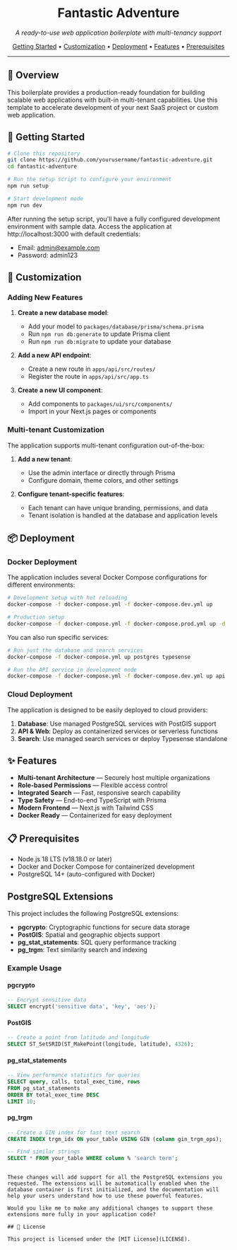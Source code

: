 <div align="center">
  <h1>Fantastic Adventure</h1>
  <p><em>A ready-to-use web application boilerplate with multi-tenancy support</em></p>
  
  <p>
    <a href="#getting-started">Getting Started</a> •
    <a href="#customization">Customization</a> •
    <a href="#deployment">Deployment</a> •
    <a href="#features">Features</a> •
    <a href="#prerequisites">Prerequisites</a>
  </p>
</div>

---

## 🚀 Overview

This boilerplate provides a production-ready foundation for building scalable web applications with built-in multi-tenant capabilities. Use this template to accelerate development of your next SaaS project or custom web application.

## 🏁 Getting Started

```bash
# Clone this repository
git clone https://github.com/yourusername/fantastic-adventure.git
cd fantastic-adventure

# Run the setup script to configure your environment
npm run setup

# Start development mode
npm run dev
```

After running the setup script, you'll have a fully configured development environment with sample data. Access the application at http://localhost:3000 with default credentials:
- Email: admin@example.com
- Password: admin123

## 🔧 Customization

### Adding New Features

1. **Create a new database model**:
   - Add your model to `packages/database/prisma/schema.prisma`
   - Run `npm run db:generate` to update Prisma client
   - Run `npm run db:migrate` to update your database

2. **Add a new API endpoint**:
   - Create a new route in `apps/api/src/routes/`
   - Register the route in `apps/api/src/app.ts`

3. **Create a new UI component**:
   - Add components to `packages/ui/src/components/`
   - Import in your Next.js pages or components

### Multi-tenant Customization

The application supports multi-tenant configuration out-of-the-box:

1. **Add a new tenant**:
   - Use the admin interface or directly through Prisma
   - Configure domain, theme colors, and other settings
   
2. **Configure tenant-specific features**:
   - Each tenant can have unique branding, permissions, and data
   - Tenant isolation is handled at the database and application levels

## 📦 Deployment

### Docker Deployment

The application includes several Docker Compose configurations for different environments:

```bash
# Development setup with hot reloading
docker-compose -f docker-compose.yml -f docker-compose.dev.yml up

# Production setup
docker-compose -f docker-compose.yml -f docker-compose.prod.yml up -d
```

You can also run specific services:

```bash
# Run just the database and search services
docker-compose -f docker-compose.yml up postgres typesense

# Run the API service in development mode
docker-compose -f docker-compose.yml -f docker-compose.dev.yml up api
```

### Cloud Deployment

The application is designed to be easily deployed to cloud providers:

1. **Database**: Use managed PostgreSQL services with PostGIS support
2. **API & Web**: Deploy as containerized services or serverless functions
3. **Search**: Use managed search services or deploy Typesense standalone

## ✨ Features

- **Multi-tenant Architecture** — Securely host multiple organizations
- **Role-based Permissions** — Flexible access control
- **Integrated Search** — Fast, responsive search capability
- **Type Safety** — End-to-end TypeScript with Prisma
- **Modern Frontend** — Next.js with Tailwind CSS
- **Docker Ready** — Containerized for easy deployment

## 📋 Prerequisites

- Node.js 18 LTS (v18.18.0 or later)
- Docker and Docker Compose for containerized development
- PostgreSQL 14+ (auto-configured with Docker)

## PostgreSQL Extensions

This project includes the following PostgreSQL extensions:

- **pgcrypto**: Cryptographic functions for secure data storage
- **PostGIS**: Spatial and geographic objects support
- **pg_stat_statements**: SQL query performance tracking
- **pg_trgm**: Text similarity search and indexing

### Example Usage

#### pgcrypto
```sql
-- Encrypt sensitive data
SELECT encrypt('sensitive data', 'key', 'aes');
```

#### PostGIS
```sql
-- Create a point from latitude and longitude
SELECT ST_SetSRID(ST_MakePoint(longitude, latitude), 4326);
```

#### pg_stat_statements
```sql
-- View performance statistics for queries
SELECT query, calls, total_exec_time, rows
FROM pg_stat_statements
ORDER BY total_exec_time DESC
LIMIT 10;
```

#### pg_trgm
```sql
-- Create a GIN index for fast text search
CREATE INDEX trgm_idx ON your_table USING GIN (column gin_trgm_ops);

-- Find similar strings
SELECT * FROM your_table WHERE column % 'search term';
```
```

These changes will add support for all the PostgreSQL extensions you requested. The extensions will be automatically enabled when the database container is first initialized, and the documentation will help your users understand how to use these powerful features.

Would you like me to make any additional changes to support these extensions more fully in your application code?

## 📄 License

This project is licensed under the [MIT License](LICENSE).